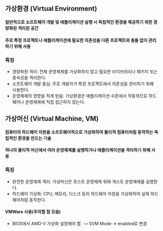 ## 가상환경 (Virtual Environment)

#### 일반적으로 소프트웨어 개발 및 애플리케이션 실행 시 독립적인 환경을 제공하기 위한 경량화된 격리된 공간
#### 주로 특정 프로젝트나 애플리케이션에 필요한 의존성을 다른 프로젝트와 충돌 없이 관리하기 위해 사용

### 특징
- 경량화된 격리: 전체 운영체제를 가상화하지 않고 필요한 라이브러리나 패키지 또는 종속성을 격리한다.
- 소프트웨어 개발 중심: 주로 개발자가 특정 프로젝트에서 의존성을 관리하기 위해 사용한다.
- 운영체제의 영향을 적게 받음: 가상환경은 애플리케이션 수준에서 작동하므로 하드웨어나 운영체제에 직접 접근하지 않는다.

## 가상머신 (Virtual Machine, VM)

#### 컴퓨터의 하드웨어 자원을 소프트웨어적으로 가상화하여 물리적 컴퓨터처럼 동작하는 독립적인 환경을 만드는 기술
#### 하나의 물리적 머신에서 여러 운영체제를 실행하거나 애플리케이션을 격리하기 위해 사용

### 특징
- 완전한 운영체제 격리: 가상머신은 호스트 운영체제 위에 게스트 운영체제를 실행한다.
- 하드웨어 가상화: CPU, 메모리, 디스크 등의 하드웨어 자원을 가상화하여 실제 하드웨어처럼 동작한다.


#### VMWare 사용(주의할 점 모음)
- BIOS에서 AMD-V 가상화 설정해야 함. -> SVM Mode -> enabled로 변경
